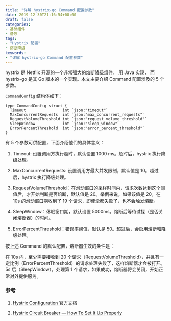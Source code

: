 ```yaml
---
title: "详解 hystrix-go Command 配置参数"
date: 2019-12-30T21:16:54+08:00
draft: false
categories:
- 基础组件
- 备忘
tags:
- "Hystrix 配置"
- 熔断降级
keywords:
- "详解 hystrix-go Command 配置参数"
---
```


hystrix 是 Netflix 开源的一个非常强大的熔断降级组件， 用 Java 实现， 而 hystrix-go 是其 Go 版本的一个实现。本文主要介绍 Command 配置涉及的 5 个参数。

```CommandConfig``` 结构体如下：

```golang
type CommandConfig struct {
  Timeout                int `json:"timeout"`
  MaxConcurrentRequests  int `json:"max_concurrent_requests"`
  RequestVolumeThreshold int `json:"request_volume_threshold"`
  SleepWindow            int `json:"sleep_window"`
  ErrorPercentThreshold  int `json:"error_percent_threshold"`
}
```

有 5 个参数可供配置，下面介绍他们的具体含义：

1. Timeout: 设置调用方执行超时，默认设置 1000 ms。超时后，hystrix 执行降级处理。

2. MaxConcurrentRequests: 设置调用方最大并发限制，默认值是 10。超过后，hystrix 执行降级处理。

3. RequestVolumeThreshold：在滑动窗口的采样时间内，请求次数达到这个阈值后，才开始判断是否熔断，默认值是 20。举例来说，如果该值是 20，在 10s 的滑动窗口期收到了 19 个请求，即使全都失败了，也不会触发熔断。

4. SleepWindow：休眠窗口期，默认设置 5000ms。熔断后等待试探（是否关闭熔断器）的时间。

5. ErrorPercentThreshold：错误率阈值，默认是 50。超过后，会启用熔断和降级处理。

按上述 Command 的默认配置，熔断器生效的条件是：

在 10s 内，至少需要接收到 20 个请求（RequestVolumeThreshold），并且有一定比例（ErrorPercentThreshold）的请求处理失败了，这样熔断器才会被打开。5s 后（SleepWindow），处理第 1 个请求，如果成功，熔断器将会关闭，开始正常对外提供服务。

### 参考

1. [Hystrix Configuration 官方文档](https://github.com/Netflix/Hystrix/wiki/Configuration)

2. [Hystrix Circuit Breaker — How To Set It Up Properly](https://medium.com/@darek1024/hystrix-circuit-breaker-how-to-set-it-up-properly-84c75cfbe3ee)
